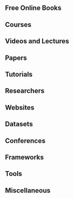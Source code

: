 
## Free Online Books 

## Courses 

## Videos and Lectures

## Papers

## Tutorials

## Researchers 

## Websites

## Datasets 

## Conferences

## Frameworks 

## Tools

## Miscellaneous

